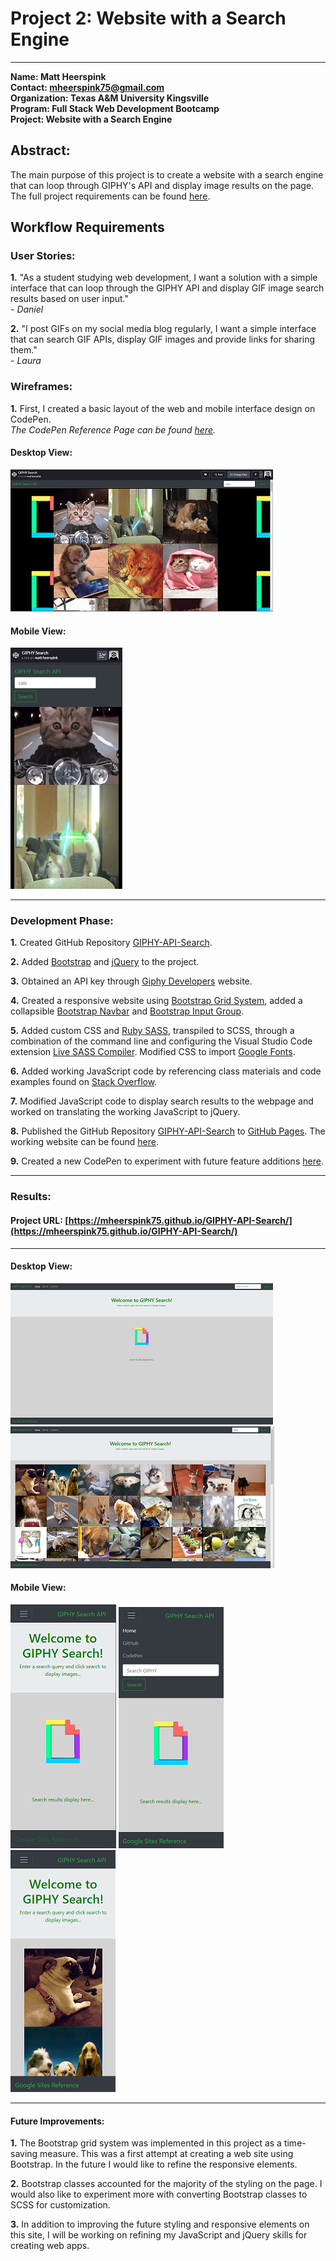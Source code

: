# Project 2: Website with a Search Engine

---

**Name:  Matt Heerspink**  
**Contact: mheerspink75@gmail.com**  
**Organization: Texas A&M University Kingsville**  
**Program:  Full Stack Web Development Bootcamp**  
**Project:  Website with a Search Engine**

## Abstract:  
The main purpose of this project is to create a website with a search engine that can loop through GIPHY's API and display image results on the page. The full project requirements can be found [here](https://sites.google.com/view/reference-page/project-2). 


## Workflow Requirements

### User Stories:

**1.** "As a student studying web development, I want a solution with a simple interface that can loop through the GIPHY API and display GIF image search results based on user input."  
*- Daniel*

**2.** "I post GIFs on my social media blog regularly, I want a simple interface that can search GIF APIs, display GIF images and provide links for sharing them."  
*- Laura*

### Wireframes:

**1.** First, I created a basic layout of the web and mobile interface design on CodePen.  
*The CodePen Reference Page can be found [here](https://codepen.io/mheerspink75/pen/wVYNmw?editors=1010).* 

#### Desktop View:
![GIPHY Search Desktop View](/images/GIPHY_Search_Desktop_View.png) 

#### Mobile View:
![GIPHY Search Mobile View](/images/GIPHY_Search_Mobile_View.png)

---

### Development Phase:

**1.** Created GitHub Repository  [GIPHY-API-Search](https://github.com/mheerspink75/GIPHY-API-Search).

**2.** Added [Bootstrap](https://getbootstrap.com) and [jQuery](https://jquery.com) to the project.

**3.** Obtained an API key through [Giphy Developers](https://developers.giphy.com/docs/api/#quick-start-guide) website.

**4.** Created a responsive website using [Bootstrap Grid System](https://getbootstrap.com/docs/4.0/layout/grid/), added a collapsible [Bootstrap Navbar](https://getbootstrap.com/docs/4.0/layout/grid/) and [Bootstrap Input Group](https://getbootstrap.com/docs/4.0/components/input-group/). 

**5.** Added custom CSS and [Ruby SASS](https://sass-lang.com/ruby-sass), transpiled to SCSS, through a combination of the command line and configuring the Visual Studio Code extension [Live SASS Compiler](https://marketplace.visualstudio.com/items?itemName=ritwickdey.live-sass). Modified CSS to import [Google Fonts](https://fonts.google.com/).

**6.** Added working JavaScript code by referencing class materials and code examples found on [Stack Overflow](https://stackoverflow.com/).

**7.** Modified JavaScript code to display search results to the webpage and worked on translating the working JavaScript to jQuery.

**8.** Published the GitHub Repository  [GIPHY-API-Search](https://github.com/mheerspink75/GIPHY-API-Search) to [GitHub Pages](https://pages.github.com/). The working website can be found [here](https://mheerspink75.github.io/GIPHY-API-Search/). 

**9.** Created a new CodePen to experiment with future feature additions [here](https://codepen.io/mheerspink75/pen/yLBOxoa).

---
### Results:

#### Project URL: [https://mheerspink75.github.io/GIPHY-API-Search/](https://mheerspink75.github.io/GIPHY-API-Search/)

---

#### Desktop View:
![GIPHY Search Desktop View](/images/Final_GIPHY_Search_Desktop_View.png) 
![GIPHY Search Desktop View](/images/Final_GIPHY_Search_Desktop_View_Search_Results.png) 

#### Mobile View:
![GIPHY Search Mobile View](/images/Final_GIPHY_Search_Mobile_View.png) ![GIPHY Search Mobile View](/images/Final_GIPHY_Search_Mobile_View_Expanded.png) ![GIPHY Search Mobile View](/images/Final_GIPHY_Search_Mobile_View_Search_Results.png)

---

#### Future Improvements:

**1.** The Bootstrap grid system was implemented in this project as a time-saving measure. This was a first attempt at creating a web site using Bootstrap. In the future I would like to refine the responsive elements.

**2.**  Bootstrap classes accounted for the majority of the styling on the page. I would also like to experiment more with converting Bootstrap classes to SCSS for customization.

**3.**  In addition to improving the future styling and responsive elements on this site, I will be working on refining my JavaScript and jQuery skills for creating web apps.
